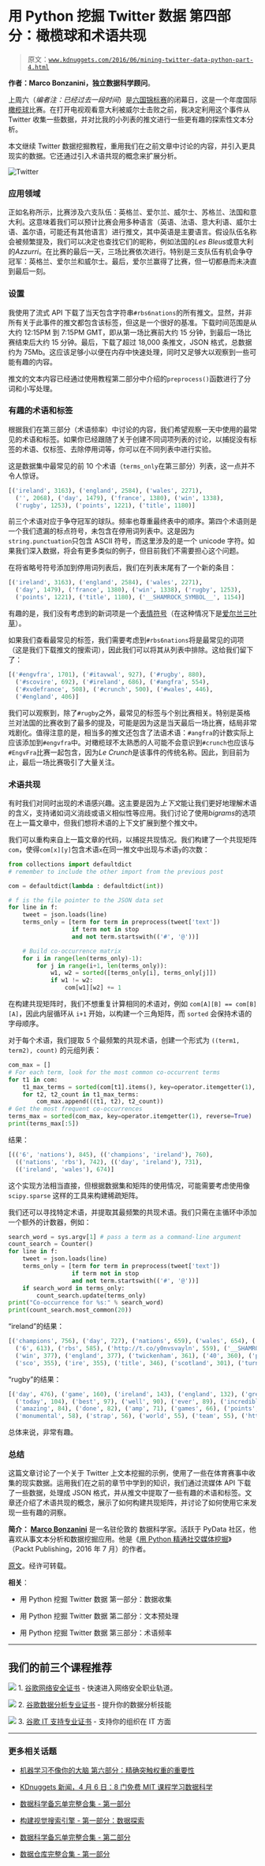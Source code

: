 # 用 Python 挖掘 Twitter 数据 第四部分：橄榄球和术语共现

> 原文：[`www.kdnuggets.com/2016/06/mining-twitter-data-python-part-4.html`](https://www.kdnuggets.com/2016/06/mining-twitter-data-python-part-4.html)

**作者：Marco Bonzanini，独立数据科学顾问**。

上周六（*编者注：已经过去一段时间*）是[六国锦标赛](https://en.wikipedia.org/wiki/Six_Nations_Championship)的闭幕日，这是一个年度国际[橄榄球](https://en.wikipedia.org/wiki/Rugby_union)比赛。在打开电视观看意大利被威尔士击败之前，我决定利用这个事件从 Twitter 收集一些数据，并对比我的小列表的推文进行一些更有趣的探索性文本分析。

本文继续 Twitter 数据挖掘教程，重用我们在之前文章中讨论的内容，并引入更具现实的数据。它还通过引入术语共现的概念来扩展分析。

![Twitter](img/3da5b4dea824ea453ca3ae25f3548634.png)

### 应用领域

正如名称所示，比赛涉及六支队伍：英格兰、爱尔兰、威尔士、苏格兰、法国和意大利。这意味着我们可以预计比赛会用多种语言（英语、法语、意大利语、威尔士语、盖尔语，可能还有其他语言）进行推文，其中英语是主要语言。假设队伍名称会被频繁提及，我们可以决定也查找它们的昵称，例如法国的*Les Bleus*或意大利的*Azzurri*。在比赛的最后一天，三场比赛依次进行。特别是三支队伍有机会争夺冠军：英格兰、爱尔兰和威尔士。最后，爱尔兰赢得了比赛，但一切都悬而未决直到最后一刻。

### 设置

我使用了流式 API 下载了当天包含字符串`#rbs6nations`的所有推文。显然，并非所有关于此事件的推文都包含该标签，但这是一个很好的基准。下载时间范围是从大约 12:15PM 到 7:15PM GMT，即从第一场比赛前大约 15 分钟，到最后一场比赛结束后大约 15 分钟。最后，下载了超过 18,000 条推文，JSON 格式，总数据约为 75Mb。这应该足够小以便在内存中快速处理，同时又足够大以观察到一些可能有趣的内容。

推文的文本内容已经通过使用教程第二部分中介绍的`preprocess()`函数进行了分词和小写处理。

### 有趣的术语和标签

根据我们在第三部分（术语频率）中讨论的内容，我们希望观察一天中使用的最常见的术语和标签。如果你已经跟随了关于创建不同词项列表的讨论，以捕捉没有标签的术语、仅标签、去除停用词等，你可以在不同列表中进行实验。

这是数据集中最常见的前 10 个术语（`terms_only`在第三部分）列表，这一点并不令人惊讶。

```py
[('ireland', 3163), ('england', 2584), ('wales', 2271), 
  ('', 2068), ('day', 1479), ('france', 1380), ('win', 1338), 
  ('rugby', 1253), ('points', 1221), ('title', 1180)]

```

前三个术语对应于争夺冠军的球队。频率也尊重最终表中的顺序。第四个术语则是一个我们遗漏的标点符号，未包含在停用词列表中。这是因为`string.punctuation`只包含 ASCII 符号，而这里涉及的是一个 unicode 字符。如果我们深入数据，将会有更多类似的例子，但目前我们不需要担心这个问题。

在将省略号符号添加到停用词列表后，我们在列表末尾有了一个新的条目：

```py
[('ireland', 3163), ('england', 2584), ('wales', 2271), 
  ('day', 1479), ('france', 1380), ('win', 1338), ('rugby', 1253), 
  ('points', 1221), ('title', 1180), ('__SHAMROCK_SYMBOL__', 1154)]

```

有趣的是，我们没有考虑到的新词项是一个[表情符号](https://en.wikipedia.org/wiki/Emoji)（在这种情况下是[爱尔兰三叶草](https://en.wikipedia.org/wiki/Shamrock)）。

如果我们查看最常见的标签，我们需要考虑到`#rbs6nations`将是最常见的词项（这是我们下载推文的搜索词），因此我们可以将其从列表中排除。这给我们留下了：

```py
[('#engvfra', 1701), ('#itavwal', 927), ('#rugby', 880), 
  ('#scovire', 692), ('#ireland', 686), ('#angfra', 554), 
  ('#xvdefrance', 508), ('#crunch', 500), ('#wales', 446), 
  ('#england', 406)]

```

我们可以观察到，除了`#rugby`之外，最常见的标签与个别比赛相关。特别是英格兰对法国的比赛收到了最多的提及，可能是因为这是当天最后一场比赛，结局非常戏剧化。值得注意的是，相当多的推文还包含了法语术语：`#angfra`的计数实际上应该添加到`#engvfra`中。对橄榄球不太熟悉的人可能不会意识到`#crunch`也应该与`#EngvFra`比赛一起包含，因为*Le Crunch*是该事件的传统名称。因此，到目前为止，最后一场比赛吸引了大量关注。

### 术语共现

有时我们对同时出现的术语感兴趣。这主要是因为*上下文*能让我们更好地理解术语的含义，支持诸如词义消歧或语义相似性等应用。我们讨论了使用*bigrams*的选项在上一篇文章中，但我们想将术语的上下文扩展到整个推文中。

我们可以重构来自上一篇文章的代码，以捕捉共现情况。我们构建了一个共现矩阵`com`，使得`com[x][y]`包含术语`x`在同一推文中出现与术语`y`的次数：

```py
from collections import defaultdict
# remember to include the other import from the previous post

com = defaultdict(lambda : defaultdict(int))

# f is the file pointer to the JSON data set
for line in f: 
    tweet = json.loads(line)
    terms_only = [term for term in preprocess(tweet['text']) 
                  if term not in stop 
                  and not term.startswith(('#', '@'))]

    # Build co-occurrence matrix
    for i in range(len(terms_only)-1):            
        for j in range(i+1, len(terms_only)):
            w1, w2 = sorted([terms_only[i], terms_only[j]])                
            if w1 != w2:
                com[w1][w2] += 1

```

在构建共现矩阵时，我们不想重复计算相同的术语对，例如 `com[A][B] == com[B][A]`，因此内层循环从 `i+1` 开始，以构建一个三角矩阵，而 `sorted` 会保持术语的字母顺序。

对于每个术语，我们提取 5 个最频繁的共现术语，创建一个形式为 `((term1, term2), count)` 的元组列表：

```py
com_max = []
# For each term, look for the most common co-occurrent terms
for t1 in com:
    t1_max_terms = sorted(com[t1].items(), key=operator.itemgetter(1), reverse=True)[:5]
    for t2, t2_count in t1_max_terms:
        com_max.append(((t1, t2), t2_count))
# Get the most frequent co-occurrences
terms_max = sorted(com_max, key=operator.itemgetter(1), reverse=True)
print(terms_max[:5])

```

结果：

```py
[(('6', 'nations'), 845), (('champions', 'ireland'), 760), 
  (('nations', 'rbs'), 742), (('day', 'ireland'), 731), 
  (('ireland', 'wales'), 674)]

```

这个实现方法相当直接，但根据数据集和矩阵的使用情况，可能需要考虑使用像 `scipy.sparse` 这样的工具来构建稀疏矩阵。

我们还可以寻找特定术语，并提取其最频繁的共现术语。我们只需在主循环中添加一个额外的计数器，例如：

```py
search_word = sys.argv[1] # pass a term as a command-line argument
count_search = Counter()
for line in f:
    tweet = json.loads(line)
    terms_only = [term for term in preprocess(tweet['text']) 
                  if term not in stop 
                  and not term.startswith(('#', '@'))]
    if search_word in terms_only:
        count_search.update(terms_only)
print("Co-occurrence for %s:" % search_word)
print(count_search.most_common(20))

```

“ireland”的结果：

```py
[('champions', 756), ('day', 727), ('nations', 659), ('wales', 654), ('2015', 638), 
  ('6', 613), ('rbs', 585), ('http://t.co/y0nvsvayln', 559), ('__SHAMROCK_SYMBOL__', 526), ('10', 522), 
  ('win', 377), ('england', 377), ('twickenham', 361), ('40', 360), ('points', 356), 
  ('sco', 355), ('ire', 355), ('title', 346), ('scotland', 301), ('turn', 295)]

```

“rugby”的结果：

```py
[('day', 476), ('game', 160), ('ireland', 143), ('england', 132), ('great', 105), 
  ('today', 104), ('best', 97), ('well', 90), ('ever', 89), ('incredible', 87), 
  ('amazing', 84), ('done', 82), ('amp', 71), ('games', 66), ('points', 64), 
  ('monumental', 58), ('strap', 56), ('world', 55), ('team', 55), ('http://t.co/bhmeorr19i', 53)]

```

总体来说，非常有趣。

### 总结

这篇文章讨论了一个关于 Twitter 上文本挖掘的示例，使用了一些在体育赛事中收集的现实数据。运用我们在之前的章节中学到的知识，我们通过流媒体 API 下载了一些数据，处理成 JSON 格式，并从推文中提取了一些有趣的术语和标签。文章还介绍了术语共现的概念，展示了如何构建共现矩阵，并讨论了如何使用它来发现一些有趣的洞察。

**简介： [Marco Bonzanini](https://twitter.com/marcobonzanini)** 是一名驻伦敦的 数据科学家。活跃于 PyData 社区，他喜欢从事文本分析和数据挖掘应用。他是《[用 Python 精通社交媒体挖掘](https://www.amazon.com/Mastering-Social-Media-Mining-Python-ebook/dp/B01BFD2Z2Q)》（Packt Publishing，2016 年 7 月）的作者。

[原文](https://marcobonzanini.com/2015/03/23/mining-twitter-data-with-python-part-4-rugby-and-term-co-occurrences/)。经许可转载。

**相关**：

+   用 Python 挖掘 Twitter 数据 第一部分：数据收集

+   用 Python 挖掘 Twitter 数据 第二部分：文本预处理

+   用 Python 挖掘 Twitter 数据 第三部分：术语频率

* * *

## 我们的前三个课程推荐

![](img/0244c01ba9267c002ef39d4907e0b8fb.png) 1\. [谷歌网络安全证书](https://www.kdnuggets.com/google-cybersecurity) - 快速进入网络安全职业轨道。

![](img/e225c49c3c91745821c8c0368bf04711.png) 2\. [谷歌数据分析专业证书](https://www.kdnuggets.com/google-data-analytics) - 提升你的数据分析技能

![](img/0244c01ba9267c002ef39d4907e0b8fb.png) 3\. [谷歌 IT 支持专业证书](https://www.kdnuggets.com/google-itsupport) - 支持你的组织在 IT 方面

* * *

### 更多相关话题

+   [机器学习不像你的大脑 第六部分：精确突触权重的重要性](https://www.kdnuggets.com/2022/08/machine-learning-like-brain-part-6-importance-precise-synapse-weights-ability-set-quickly.html)

+   [KDnuggets 新闻，4 月 6 日：8 门免费 MIT 课程学习数据科学](https://www.kdnuggets.com/2022/n14.html)

+   [数据科学备忘单完整合集 - 第一部分](https://www.kdnuggets.com/2022/02/complete-collection-data-science-cheat-sheets-part-1.html)

+   [构建视觉搜索引擎 - 第一部分：数据探索](https://www.kdnuggets.com/2022/02/building-visual-search-engine-part-1.html)

+   [数据科学备忘单完整合集 - 第二部分](https://www.kdnuggets.com/2022/02/complete-collection-data-science-cheat-sheets-part-2.html)

+   [数据仓库完整合集 - 第一部分](https://www.kdnuggets.com/2022/04/complete-collection-data-repositories-part-1.html)
